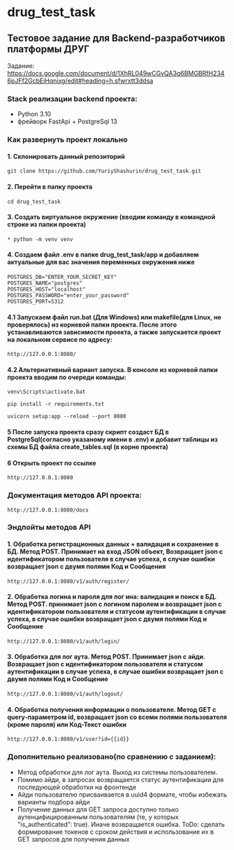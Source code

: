 # drug_test_task
## Тестовое задание для Backend-разработчиков платформы ДРУГ

Задание: https://docs.google.com/document/d/1XhRL049wCGvQA3q6BMGBRfH2346pJFf2GcbEiHqnixg/edit#heading=h.sfwrxtt3ddsa

### Stack реализации backend проекта:
* Python 3.10
* фрейворк FastApi + PostgreSql 13

### Как развернуть проект локально

#### 1. Cклонировать данный репозиторий

```
git clone https://github.com/YuriyShashurin/drug_test_task.git
```

#### 2. Перейти в папку проекта

```
cd drug_test_task
```

#### 3. Создать виртуальное окружение (вводим команду в командной строке из папки проекта)
```
* python -m venv venv
```

#### 4. Создаем файл .env в папке drug_test_task/app и добавляем актуальные для вас значения переменных окружения ниже
```
POSTGRES_DB="ENTER_YOUR_SECRET_KEY"
POSTGRES_NAME="postgres"
POSTGRES_HOST="localhost"
POSTGRES_PASSWORD="enter_your_password"
POSTGRES_PORT=5312
```
#### 4.1 Запускаем файл run.bat (Для Windows) или makefile(для Linux, не проверялось) из корневой папки проекта. После этого устанавливаются зависимости проекта, а также запускается проект на локальном сервисе по адресу:
```
http://127.0.0.1:8080/
```
#### 4.2 Альтернативный вариант запуска. В консоле из корневой папки проекта вводим по очереди команды:
```
venv\Scripts\activate.bat
```
```
pip install -r requirements.txt
```
```
uvicorn setup:app --reload --port 8080
```

#### 5 После запуска проекта сразу скрипт создаст БД в PostgreSql(согласно указаному имени в .env) и добавит таблицы из схемы БД файла create_tables.sql (в корне проекта)


#### 6 Открыть проект по ссылке
```
http://127.0.0.1:8080
```

### Документация методов API проекта:
```
http://127.0.0.1:8080/docs
```

### Эндпойты методов API
#### 1. Обработка регистрационных данных + валидация и сохранение в БД. Метод POST. Принимает на вход JSON объект, Возвращает json с идентификатором пользователя в случае успеха, в случае ошибки возвращает json с двумя полями Код и Сообщения
```
http://127.0.0.1:8080/v1/auth/register/
```
#### 2. Обработка логина и пароля для лог ина: валидация и поиск в БД. Метод POST. принимает json с логином паролем и возвращает json с идентификатором пользователя и статусом аутентификации в случае успеха, в случае ошибки возвращает json с двумя полями Код и Сообщение
```
http://127.0.0.1:8080/v1/auth/login/
```

#### 3. Обработка для лог аута. Метод POST. Принимает json с айди. Возвращает json с идентификатором пользователя и статусом аутентификации в случае успеха, в случае ошибки возвращает json с двумя полями Код и Сообщение
```
http://127.0.0.1:8080/v1/auth/logout/
```

#### 4. Обработка получения информации о пользователе. Метод GET с query-параметром id, возвращает json со всеми полями пользователя (кроме пароля) или Код-Текст ошибки 
```
http://127.0.0.1:8080/v1/user?id={{id}}
```

### Дополнительно реализовано(по сравнению с заданием):
* Метод обработки для лог аута. Выход из системы пользователем.
* Помимо айди, в запросах возвращается статус аутентификации для последующей обработки на фронтенде
* Айди пользователю присваивается в uuid4 формате, чтобы избежать варианты подбора айди
* Получение данных для GET запроса доступно только аутенцифицированным пользователям (те, у которых "is_authenticated": true). Иначе возвращается ошибка. ToDo: сделать формирование токенов с сроком действия и использование их в GET запросов для получения данных
